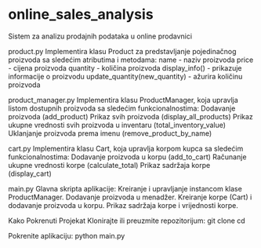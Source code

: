 # online_sales_analysis
Sistem za analizu prodajnih podataka u online prodavnici

product.py
Implementira klasu Product za predstavljanje pojedinačnog proizvoda sa sledećim atributima i metodama:
name - naziv proizvoda
price - cijena proizvoda
quantity - količina proizvoda
display_info() - prikazuje informacije o proizvodu
update_quantity(new_quantity) - ažurira količinu proizvoda

product_manager.py
Implementira klasu ProductManager, koja upravlja listom dostupnih proizvoda sa sledećim funkcionalnostima:
Dodavanje proizvoda (add_product)
Prikaz svih proizvoda (display_all_products)
Prikaz ukupne vrednosti svih proizvoda u inventaru (total_inventory_value)
Uklanjanje proizvoda prema imenu (remove_product_by_name)

cart.py
Implementira klasu Cart, koja upravlja korpom kupca sa sledećim funkcionalnostima:
Dodavanje proizvoda u korpu (add_to_cart)
Računanje ukupne vrednosti korpe (calculate_total)
Prikaz sadržaja korpe (display_cart)

main.py
Glavna skripta aplikacije:
Kreiranje i upravljanje instancom klase ProductManager.
Dodavanje proizvoda u menadžer.
Kreiranje korpe (Cart) i dodavanje proizvoda u korpu.
Prikaz sadržaja korpe i vrijednosti korpe.


Kako Pokrenuti Projekat
Klonirajte ili preuzmite repozitorijum:
git clone <repo-url>
cd <repo-folder>

Pokrenite aplikaciju:
python main.py
